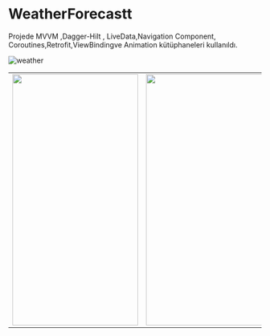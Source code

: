# WeatherForecastt
Projede MVVM ,Dagger-Hilt , LiveData,Navigation Component, Coroutines,Retrofit,ViewBindingve Animation kütüphaneleri kullanıldı.

<table>

<tr>

  <td>
<img src="https://user-images.githubusercontent.com/56538177/208471395-803c8640-31e6-4efa-9f85-294847edb846.jpg"  width="250" height="500">
</td>
    
   <td>
<img src="https://user-images.githubusercontent.com/56538177/208471714-9395f289-4507-4dbe-92b6-8127dd94c31d.jpg" width="250" height="500">
    </td>
     
   <td>
<img src="https://user-images.githubusercontent.com/56538177/208471427-9b1d264c-1208-4dd8-9796-d787df3bb212.jpg"  width="250" height="500">
    </td>
    
</tr>

 ![weather](https://user-images.githubusercontent.com/56538177/208503482-4bd9e095-0643-4501-9218-8cf0a2902407.gif)
   
  </table>
  

  
